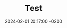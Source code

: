 ---
layout: post
title:  "Test"
date:   2024-02-01 20:17:00 +0200
last_modified_at: 2024-02-01 19:50:00 +0200
category: Blogování
read_time: 1 min 7 s
description: Úvod do blogování s Jekyllem. Ukážu vám, jak si můžete zdarma založit a spustit blog. První díl se věnuje instalaci.
excerpt: Úvod do blogování s Jekyllem. Ukážu vám, jak si můžete zdarma založit a spustit blog. První díl se věnuje instalaci.
permalink: blogovani/test
---